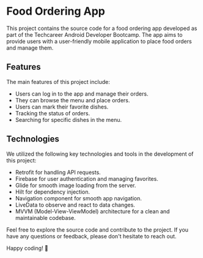 # Food Ordering App

This project contains the source code for a food ordering app developed as part of the Techcareer Android Developer Bootcamp. The app aims to provide users with a user-friendly mobile application to place food orders and manage them.

## Features

The main features of this project include:

- Users can log in to the app and manage their orders.
- They can browse the menu and place orders.
- Users can mark their favorite dishes.
- Tracking the status of orders.
- Searching for specific dishes in the menu.

## Technologies

We utilized the following key technologies and tools in the development of this project:

- Retrofit for handling API requests.
- Firebase for user authentication and managing favorites.
- Glide for smooth image loading from the server.
- Hilt for dependency injection.
- Navigation component for smooth app navigation.
- LiveData to observe and react to data changes.
- MVVM (Model-View-ViewModel) architecture for a clean and maintainable codebase.

Feel free to explore the source code and contribute to the project. If you have any questions or feedback, please don't hesitate to reach out. 

Happy coding! 🚀


